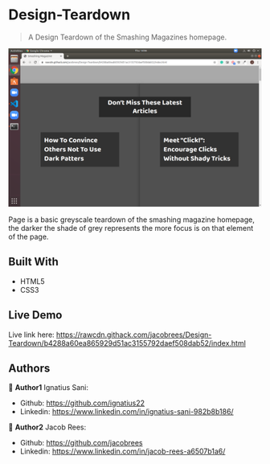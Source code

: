 # Design-Teardown

> A Design Teardown of the Smashing Magazines homepage.

![](images/screenshot.png)

Page is a basic greyscale teardown of the smashing magazine homepage, the darker the shade of grey represents the more focus is on that element of the page. 

## Built With

- HTML5
- CSS3


## Live Demo

Live link here: https://rawcdn.githack.com/jacobrees/Design-Teardown/b4288a60ea865929d51ac3155792daef508dab52/index.html



## Authors

👤 **Author1**
Ignatius Sani:
- Github: https://github.com/ignatius22 
- Linkedin: https://www.linkedin.com/in/ignatius-sani-982b8b186/  

👤 **Author2**
Jacob Rees:
- Github: https://github.com/jacobrees
- Linkedin: https://www.linkedin.com/in/jacob-rees-a6507b1a6/
